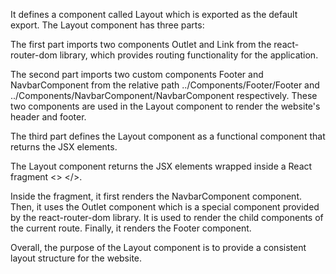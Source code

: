 It defines a component called Layout which is exported as the default export. The Layout component has three parts:

The first part imports two components Outlet and Link from the react-router-dom library, which provides routing functionality for the application.

The second part imports two custom components Footer and NavbarComponent from the relative path ../Components/Footer/Footer and ../Components/NavbarComponent/NavbarComponent respectively. These two components are used in the Layout component to render the website's header and footer.

The third part defines the Layout component as a functional component that returns the JSX elements.

The Layout component returns the JSX elements wrapped inside a React fragment <> </>.

Inside the fragment, it first renders the NavbarComponent component. Then, it uses the Outlet component which is a special component provided by the react-router-dom library. It is used to render the child components of the current route. Finally, it renders the Footer component.

Overall, the purpose of the Layout component is to provide a consistent layout structure for the website.
